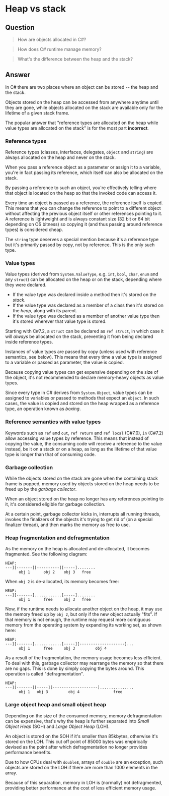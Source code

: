 # Heap vs stack

## Question

>How are objects allocated in C#?

>How does C# runtime manage memory?

>What's the difference between the heap and the stack?

## Answer

In C# there are two places where an object can be stored -- the heap and the stack.

Objects stored on the heap can be accessed from anywhere anytime until they are gone, while objects allocated on the stack are available only for the lifetime of a given stack frame.

The popular answer that "reference types are allocated on the heap while value types are allocated on the stack" is for the most part **incorrect**.

### Reference types

Reference types (classes, interfaces, delegates, `object` and `string`) are always allocated on the heap and never on the stack.

When you pass a reference object as a parameter or assign it to a variable, you're in fact passing its reference, which itself can also be allocated on the stack.

By passing a reference to such an object, you're effectively telling where that object is located on the heap so that the invoked code can access it.

Every time an object is passed as a reference, the reference itself is copied. This means that you can change the reference to point to a different object without affecting the previous object itself or other references pointing to it. A reference is lightweight and is always constant size (32 bit or 64 bit depending on OS bitness) so copying it (and thus passing around reference types) is considered cheap.

The `string` type deserves a special mention because it's a reference type but it's primarily passed by copy, not by reference. This is the only such type.

### Value types

Value types (derived from `System.ValueType`, e.g. `int`, `bool`, `char`, `enum` and any `struct`) can be allocated on the heap or on the stack, depending where they were declared.

- If the value type was declared inside a method then it's stored on the *stack*.
- If the value type was declared as a member of a class then it's stored on the *heap*, along with its parent.
- If the value type was declared as a member of another value type then it's stored wherever that value type is stored.

Starting with C#7.2, a `struct` can be declared as `ref struct`, in which case it will *always* be allocated on the stack, preventing it from being declared inside reference types.

Instances of value types are passed by copy (unless used with reference semantics, see below). This means that every time a value type is assigned to a variable or passed as parameter, the value is copied.

Because copying value types can get expensive depending on the size of the object, it's not recommended to declare memory-heavy objects as value types.

Since every type in C# derives from `System.Object`, value types can be assigned to variables or passed to methods that expect an `object`. In such cases, the value is copied and stored on the heap wrapped as a reference type, an operation known as *boxing*.

### Reference semantics with value types

Keywords such as `ref` and `out`, `ref return` and `ref local` (C#7.0), `in` (C#7.2) allow accessing value types by reference. This means that instead of copying the value, the consuming code will receive a reference to the value instead, be it on a stack or on a heap, as long as the lifetime of that value type is longer than that of consuming code.

### Garbage collection

While the objects stored on the stack are gone when the containing stack frame is popped, memory used by objects stored on the heap needs to be freed up by the *garbage collector*.

When an object stored on the heap no longer has any references pointing to it, it's considered eligible for garbage collection.

At a certain point, garbage collector kicks in, interrupts all running threads, invokes the finalizers of the objects it's trying to get rid of (on a special finalizer thread), and then marks the memory as free to use.

### Heap fragmentation and defragmentation

As the memory on the heap is allocated and de-allocated, it becomes fragmented. See the following diagram:

```
HEAP:
---][-------][----------][-----]........
      obj 1      obj 2    obj 3   free
```

When `obj 2` is de-allocated, its memory becomes free:

```
HEAP:
---][-------]............[-----]........
      obj 1      free     obj 3   free
```

Now, if the runtime needs to allocate another object on the heap, it may use the memory freed up by `obj 2`, but only if the new object actually "fits". If that memory is not enough, the runtime may request more contiguous memory from the operating system by expanding its working set, as shown here:

```
HEAP:
---][-------]............[-----][--------------------]...
      obj 1      free     obj 3         obj 4
```

As a result of the fragmentation, the memory usage becomes less efficient. To deal with this, garbage collector may rearrange the memory so that there are no gaps. This is done by simply copying the bytes around. This operation is called "defragmentation".

```
HEAP:
---][-------][-----][--------------------]...............
      obj 1   obj 3         obj 4               free
```

### Large object heap and small object heap

Depending on the size of the consumed memory, memory defragmentation can be expensive, that's why the heap is further separated into *Small Object Heap* (SOH) and *Large Object Heap* (LOH).

An object is stored on the SOH if it's smaller than 85kbytes, otherwise it's stored on the LOH. This cut off point of 85000 bytes was empirically devised as the point after which defragmentation no longer provides performance benefits.

Due to how CPUs deal with `double`s, arrays of `double` are an exception, such objects are stored on the LOH if there are more than 1000 elements in the array.

Because of this separation, memory in LOH is (normally) not defragmented, providing better performance at the cost of less efficient memory usage.
